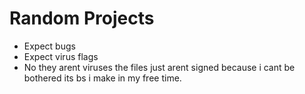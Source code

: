 # Random Projects 
- Expect bugs
- Expect virus flags
- No they arent viruses the files just arent signed because i cant be bothered its bs i make in my free time.
